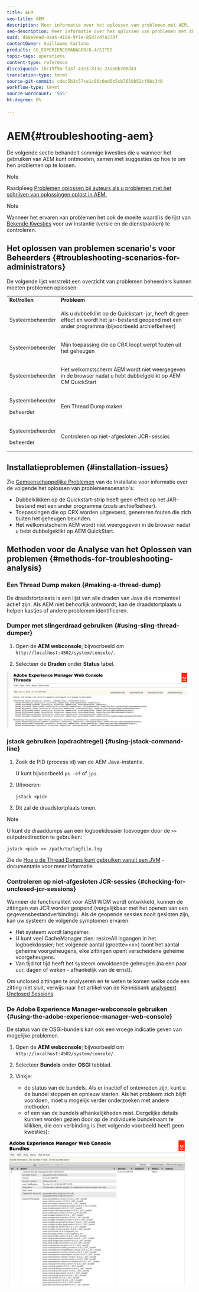 ```yaml
---
title: AEM
seo-title: AEM
description: Meer informatie over het oplossen van problemen met AEM.
seo-description: Meer informatie over het oplossen van problemen met AEM.
uuid: d68e9ead-8aa6-4108-9f1e-85d7cd7a370f
contentOwner: Guillaume Carlino
products: SG_EXPERIENCEMANAGER/6.4/SITES
topic-tags: operations
content-type: reference
discoiquuid: 1bc19f9a-fa3f-43e3-813e-23ab0b708d43
translation-type: tm+mt
source-git-commit: cdec5b3c57ce1c80c0ed6b5cb7650b52cf9bc340
workflow-type: tm+mt
source-wordcount: '555'
ht-degree: 0%

---
```



# AEM{#troubleshooting-aem}

De volgende sectie behandelt sommige kwesties die u wanneer het gebruiken van AEM kunt ontmoeten, samen met suggesties op hoe te om hen problemen op te lossen.

>[!NOTE]
>
>Raadpleeg [Problemen oplossen bij auteurs als u problemen met het schrijven van oplossingen oplost in AEM.](/help/sites-authoring/troubleshooting.md)

>[!NOTE]
>
>Wanneer het ervaren van problemen het ook de moeite waard is de lijst van [Bekende Kwesties](/help/release-notes/known-issues.md) voor uw instantie (versie en de dienstpakken) te controleren.

## Het oplossen van problemen scenario&#39;s voor Beheerders {#troubleshooting-scenarios-for-administrators}

De volgende lijst verstrekt een overzicht van problemen beheerders kunnen moeten problemen oplossen:

<table> 
 <tbody> 
  <tr> 
   <td><strong>Rol/rollen</strong></td> 
   <td><strong>Probleem </strong></td> 
  </tr> 
  <tr> 
   <td>Systeembeheerder</td> 
   <td><p>Als u dubbelklikt op de Quickstart-jar, heeft dit geen effect en wordt het jar-bestand geopend met een ander programma (bijvoorbeeld archiefbeheer)</p> </td> 
  </tr> 
  <tr> 
   <td><p>Systeembeheerder</p> </td> 
   <td><p>Mijn toepassing die op CRX loopt werpt fouten uit het geheugen</p> </td> 
  </tr> 
  <tr> 
   <td><p>Systeembeheerder</p> </td> 
   <td><p>Het welkomstscherm AEM wordt niet weergegeven in de browser nadat u hebt dubbelgeklikt op AEM CM QuickStart</p> </td> 
  </tr> 
  <tr> 
   <td><p>Systeembeheerder</p> <p>beheerder</p> </td> 
   <td><p>Een Thread Dump maken</p> </td> 
  </tr> 
  <tr> 
   <td><p>Systeembeheerder</p> <p>beheerder</p> </td> 
   <td><p>Controleren op niet-afgesloten JCR-sessies</p> </td> 
  </tr> 
 </tbody> 
</table>

## Installatieproblemen {#installation-issues}

Zie [Gemeenschappelijke Problemen](/help/sites-deploying/troubleshooting.md#common-installation-issues) van de Installatie voor informatie over de volgende het oplossen van problemenscenario&#39;s:

* Dubbelklikken op de Quickstart-strip heeft geen effect op het JAR-bestand met een ander programma (zoals archiefbeheer).
* Toepassingen die op CRX worden uitgevoerd, genereren fouten die zich buiten het geheugen bevinden.
* Het welkomstscherm AEM wordt niet weergegeven in de browser nadat u hebt dubbelgeklikt op AEM QuickStart.

## Methoden voor de Analyse van het Oplossen van problemen {#methods-for-troubleshooting-analysis}

### Een Thread Dump maken {#making-a-thread-dump}

De draadstortplaats is een lijst van alle draden van Java die momenteel actief zijn. Als AEM niet behoorlijk antwoordt, kan de draadstortplaats u helpen kastjes of andere problemen identificeren.

### Dumper met slingerdraad gebruiken {#using-sling-thread-dumper}

1. Open de **AEM webconsole**; bijvoorbeeld om `http://localhost:4502/system/console/`.

1. Selecteer de **Draden** onder **Status** tabel.

![screen_shot_2012-02-13at43925pm](assets/screen_shot_2012-02-13at43925pm.png)

### jstack gebruiken (opdrachtregel) {#using-jstack-command-line}

1. Zoek de PID (process id) van de AEM Java-instantie.

   U kunt bijvoorbeeld `ps -ef` of `jps`.

1. Uitvoeren:

   `jstack <pid>`

1. Dit zal de draadstortplaats tonen.

>[!NOTE]
>
>U kunt de draaddumps aan een logboekdossier toevoegen door de `>>` outputredirection te gebruiken:
>
>`jstack <pid> >> /path/to/logfile.log`

Zie de [Hoe u de Thread Dumps kunt gebruiken vanuit een JVM](https://helpx.adobe.com/cq/kb/TakeThreadDump.html) -documentatie voor meer informatie

### Controleren op niet-afgesloten JCR-sessies {#checking-for-unclosed-jcr-sessions}

Wanneer de functionaliteit voor AEM WCM wordt ontwikkeld, kunnen de zittingen van JCR worden geopend (vergelijkbaar met het openen van een gegevensbestandverbinding). Als de geopende sessies nooit gesloten zijn, kan uw systeem de volgende symptomen ervaren:

* Het systeem wordt langzamer.
* U kunt veel CacheManager zien: resizeAll ingangen in het logboekdossier; het volgende aantal (grootte=&lt;x>) toont het aantal geheime voorgeheugens, elke zittingen opent verscheidene geheime voorgeheugens.
* Van tijd tot tijd heeft het systeem onvoldoende geheugen (na een paar uur, dagen of weken - afhankelijk van de ernst).

Om unclosed zittingen te analyseren en te weten te komen welke code een zitting niet sluit, verwijs naar het artikel van de Kennisbank [analyseert Unclosed Sessions](https://helpx.adobe.com/crx/kb/AnalyzeUnclosedSessions.html).

### De Adobe Experience Manager-webconsole gebruiken {#using-the-adobe-experience-manager-web-console}

De status van de OSGi-bundels kan ook een vroege indicatie geven van mogelijke problemen.

1. Open de **AEM webconsole**; bijvoorbeeld om `http://localhost:4502/system/console/`.

1. Selecteer **Bundels** onder **OSGI** tabblad.

1. Vinkje:

   * de status van de bundels. Als er inactief of ontevreden zijn, kunt u de bundel stoppen en opnieuw starten. Als het probleem zich blijft voordoen, moet u mogelijk verder onderzoeken met andere methoden.
   * of een van de bundels afhankelijkheden mist. Dergelijke details kunnen worden gezien door op de individuele bundelnaam te klikken, die een verbinding is (het volgende voorbeeld heeft geen kwesties):

![screen_shot_2012-02-13at44706pm](assets/screen_shot_2012-02-13at44706pm.png)

